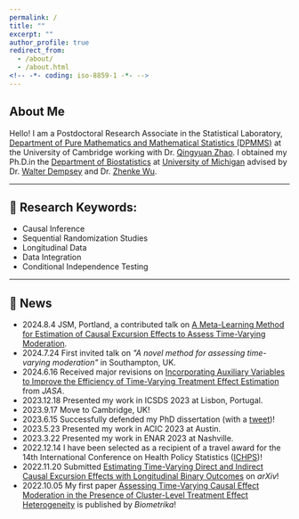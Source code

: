 ```yaml
---
permalink: /
title: ""
excerpt: ""
author_profile: true
redirect_from: 
  - /about/
  - /about.html
<!-- -*- coding: iso-8859-1 -*- -->
---
```


## About Me

Hello! I am a Postdoctoral Research Associate in the Statistical Laboratory, [Department of Pure Mathematics and Mathematical Statistics (DPMMS)](https://www.dpmms.cam.ac.uk/) at the University of Cambridge working with Dr. [Qingyuan Zhao](http://www.statslab.cam.ac.uk/~qz280/). I obtained my Ph.D.in the [Department of Biostatistics](https://sph.umich.edu/biostat/) at [University of Michigan](https://umich.edu/) advised by Dr. [Walter Dempsey](https://walterhdempsey.com/) and Dr. [Zhenke Wu](https://zhenkewu.com/). 

------

## 📖 Research Keywords:

  - Causal Inference 
  - Sequential Randomization Studies
  - Longitudinal Data
  - Data Integration
  - Conditional Independence Testing

------

## 📣 News
  - 2024.8.4 JSM, Portland, a contributed talk on [A Meta-Learning Method for Estimation of Causal Excursion Effects to Assess Time-Varying Moderation](https://arxiv.org/abs/2306.16297). 
  - 2024.7.24 First invited talk on *"A novel method for assessing time-varying moderation"* in Southampton, UK.
  - 2024.6.16  Received major revisions on [Incorporating Auxiliary Variables to Improve the Efficiency of Time-Varying Treatment Effect Estimation](https://arxiv.org/abs/2306.17260) from *JASA*.
  - 2023.12.18  Presented my work in ICSDS 2023 at Lisbon, Portugal.
  - 2023.9.17 Move to Cambridge, UK! 
  - 2023.6.15  Successfully defended my PhD dissertation (with a [tweet](https://twitter.com/HeraShi96/status/1669738794021531650))! 
  - 2023.5.23  Presented my work in ACIC 2023 at Austin.
  - 2023.3.22  Presented my work in ENAR 2023 at Nashville. 
  - 2022.12.14 I have been selected as a recipient of a travel award for the 14th International Conference on Health Policy Statistics ([ICHPS](https://ww2.amstat.org/meetings/ichps/2023/index.cfm))!
  - 2022.11.20  Submitted [Estimating Time-Varying Direct and Indirect Causal Excursion Effects with Longitudinal Binary Outcomes](https://arxiv.org/abs/2212.01472) on *arXiv*!
  - 2022.10.05  My first paper [Assessing Time-Varying Causal Effect Moderation in the Presence of Cluster-Level Treatment Effect Heterogeneity](https://academic.oup.com/biomet/advance-article-abstract/doi/10.1093/biomet/asac065/6845450?utm_source=advanceaccess&utm_campaign=biomet&utm_medium=email) is published by *Biometrika*!  

